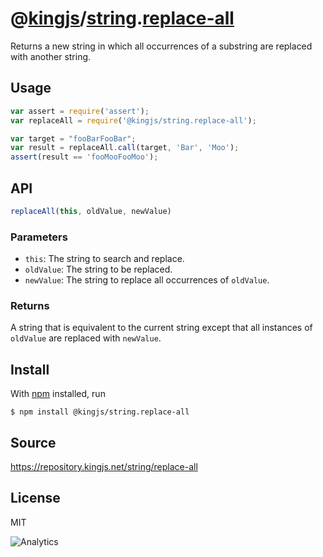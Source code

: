 # @[kingjs][@kingjs]/[string][ns0].[replace-all][ns1]
Returns a new string in which all occurrences of a  substring are replaced with another string.
## Usage
```js
var assert = require('assert');
var replaceAll = require('@kingjs/string.replace-all');

var target = "fooBarFooBar";
var result = replaceAll.call(target, 'Bar', 'Moo');
assert(result == 'fooMooFooMoo');

```

## API
```ts
replaceAll(this, oldValue, newValue)
```
### Parameters
- `this`: The string to search and replace.
- `oldValue`: The string to be replaced.
- `newValue`: The string to replace all occurrences of `oldValue`.
### Returns
A string that is equivalent to the current string except that all instances of `oldValue` are replaced with `newValue`.

## Install
With [npm](https://npmjs.org/) installed, run
```
$ npm install @kingjs/string.replace-all
```
## Source
https://repository.kingjs.net/string/replace-all
## License
MIT

![Analytics](https://analytics.kingjs.net/string/replace-all)

[@kingjs]: https://www.npmjs.com/package/kingjs
[ns0]: https://www.npmjs.com/package/@kingjs/string
[ns1]: https://www.npmjs.com/package/@kingjs/string.replace-all
